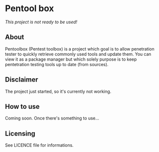 # Pentool box #

*This project is not ready to be used!*

## About ##

Pentoolbox (Pentest toolbox) is a project which goal is to allow penetration tester to quickly retrieve commonly used tools and update them. You can view it as a package manager but which solely purpose is to keep pentetration testing tools up to date (from sources).

## Disclaimer ##

The project just started, so it's currently not working.

## How to use ##

Coming soon. Once there's something to use...

## Licensing ##

See LICENCE file for informations.
